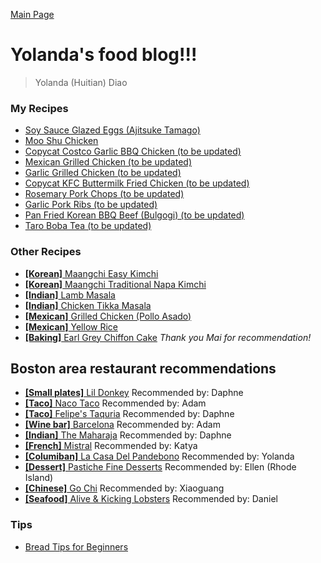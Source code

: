 [Main Page](https://yolanda-ht.github.io/YoloCookBlob/)

# Yolanda's food blog!!!

> Yolanda (Huitian) Diao

### My Recipes
- [Soy Sauce Glazed Eggs (Ajitsuke Tamago)](Egg/Ajitsuke_Tamago.md)
- [Moo Shu Chicken](Chicken/MooShuChicken.MD)
- [Copycat Costco Garlic BBQ Chicken (to be updated)](Chicken/CopycatCostcoGarlicBBQChicken.MD)
- [Mexican Grilled Chicken (to be updated)](Chicken/MexicanGrilledChicken.MD)
- [Garlic Grilled Chicken (to be updated)](Chicken/GarlicGrilledChicken.MD)
- [Copycat KFC Buttermilk Fried Chicken (to be updated)](Chicken/CopycatKFCButtermilkFriedChicken.MD)
- [Rosemary Pork Chops (to be updated)](Pork/RosemaryPorkChops.MD)
- [Garlic Pork Ribs (to be updated)](Pork/GarlicPorkRibs.MD)
- [Pan Fried Korean BBQ Beef (Bulgogi) (to be updated)](Beef/PanFriedKoreanBBQBeef.MD)
- [Taro Boba Tea (to be updated)](Drinks/TaroBobaTea.MD)

### Other Recipes
- [**[Korean]** Maangchi Easy Kimchi](https://www.maangchi.com/recipe/easy-kimchi)
- [**[Korean]** Maangchi Traditional Napa Kimchi](https://www.maangchi.com/recipe/tongbaechu-kimchi)
- [**[Indian]** Lamb Masala](https://veenaazmanov.com/indian-slow-cooked-lamb-masala-aka-mutton-masala/)
- [**[Indian]** Chicken Tikka Masala](https://tasty.co/recipe/homemade-chicken-tikka-masala)
- [**[Mexican]** Grilled Chicken (Pollo Asado)](https://keviniscooking.com/how-to-make-pollo-asado/)
- [**[Mexican]** Yellow Rice](https://www.favfamilyrecipes.com/super-easy-yellow-rice/)
- [**[Baking]** Earl Grey Chiffon Cake](https://www.youtube.com/watch?v=2IqQkouHYag) *Thank you Mai for recommendation!*

## Boston area restaurant recommendations
- [**[Small plates]** Lil Donkey](http://www.littledonkeybos.com/?utm_source=local&utm_medium=organic&utm_campaign=gmb) Recommended by: Daphne
- [**[Taco]** Naco Taco](https://www.nacocentral.com/) Recommended by: Adam
- [**[Taco]** Felipe's Taquria](https://www.felipesboston.com/) Recommended by: Daphne
- [**[Wine bar]** Barcelona](https://barcelonawinebar.com/) Recommended by: Adam
- [**[Indian]** The Maharaja](https://maharajaboston.com/) Recommended by: Daphne
- [**[French]** Mistral](https://mistralbistro.com/) Recommended by: Katya
- [**[Columiban]** La Casa Del Pandebono](https://lacasadelpandebono.business.site/?utm_source=gmb&utm_medium=referral) Recommended by: Yolanda
- [**[Dessert]** Pastiche Fine Desserts](https://pastichefinedesserts.com/) Recommended by: Ellen (Rhode Island)
- [**[Chinese]** Go Chi](http://places.singleplatform.com/go-chi/menu?ref=google) Recommended by: Xiaoguang
- [**[Seafood]** Alive & Kicking Lobsters](http://places.singleplatform.com/alive--kicking-lobsters/menu?ref=google) Recommended by: Daniel

### Tips
- [Bread Tips for Beginners](Bread/BreadTipsForBeginners.MD)
